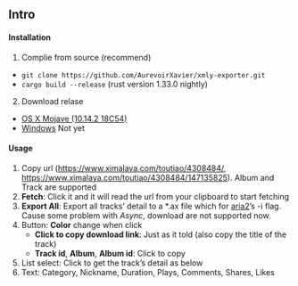## Intro

#### Installation

1.  Complie from source (recommend)
   - `git clone https://github.com/AurevoirXavier/xmly-exporter.git`
   - `cargo build --release` (rust version 1.33.0 nightly)
2.  Download relase
   - [OS X Mojave (10.14.2 18C54)](https://github.com/AurevoirXavier/xmly-exporter/releases/download/1.0/xmly-exporter)
   - [Windows](#) Not yet

#### Usage

1. Copy url (https://www.ximalaya.com/toutiao/4308484/, https://www.ximalaya.com/toutiao/4308484/147135825). Album and Track are supported
2. **Fetch**: Click it and it will read the url from your clipboard to start fetching
3. **Export All**: Export all tracks’ detail to a \*.ax file which for [aria2](https://aria2.github.io)’s -i flag. Cause some problem with *Async*, download are not supported now.
4. Button: **Color** change when click
   - **Click to copy download link**: Just as it told (also copy the title of the track)
   - **Track id**, **Album**, **Album id**: Click to copy
5. List select: Click to get the track’s detail as below 
6. Text: Category, Nickname, Duration, Plays, Comments, Shares, Likes


